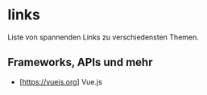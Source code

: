 # links
Liste von spannenden Links zu verschiedensten Themen.

## Frameworks, APIs und mehr

* [https://vuejs.org] Vue.js

